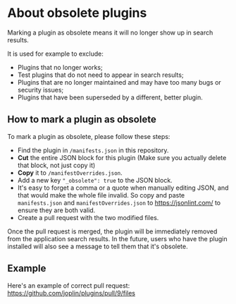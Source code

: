 # About obsolete plugins

Marking a plugin as obsolete means it will no longer show up in search results.

It is used for example to exclude:

- Plugins that no longer works;
- Test plugins that do not need to appear in search results;
- Plugins that are no longer maintained and may have too many bugs or security issues;
- Plugins that have been superseded by a different, better plugin.

## How to mark a plugin as obsolete

To mark a plugin as obsolete, please follow these steps:

- Find the plugin in `/manifests.json` in this repository.
- **Cut** the entire JSON block for this plugin (Make sure you actually delete that block, not just copy it)
- **Copy** it to `/manifestOverrides.json`.
- Add a new key `"_obsolete": true` to the JSON block.
- It's easy to forget a comma or a quote when manually editing JSON, and that would make the whole file invalid. So copy and paste `manifests.json` and `manifestOverrides.json` to https://jsonlint.com/ to ensure they are both valid.
- Create a pull request with the two modified files.

Once the pull request is merged, the plugin will be immediately removed from the application search results. In the future, users who have the plugin installed will also see a message to tell them that it's obsolete.

## Example

Here's an example of correct pull request: https://github.com/joplin/plugins/pull/9/files
